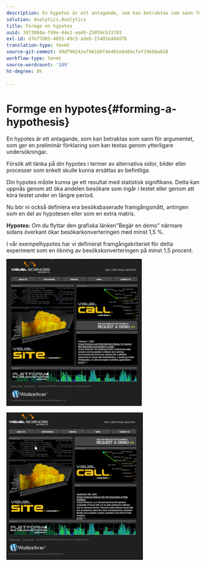 ```yaml
---
description: En hypotes är ett antagande, som kan betraktas som sann för argumentet, som ger en preliminär förklaring som kan testas genom ytterligare undersökningar.
solution: Analytics,Analytics
title: Formge en hypotes
uuid: 3973060a-f49e-44e1-aa49-25059cb33783
exl-id: d7e77d85-4655-49c5-adeb-15402e48dd7b
translation-type: tm+mt
source-git-commit: d9df90242ef96188f4e4b5e6d04cfef196b0a628
workflow-type: tm+mt
source-wordcount: '189'
ht-degree: 0%

---
```


# Formge en hypotes{#forming-a-hypothesis}

En hypotes är ett antagande, som kan betraktas som sann för argumentet, som ger en preliminär förklaring som kan testas genom ytterligare undersökningar.

Försök att tänka på din hypotes i termer av alternativa sidor, bilder eller processer som enkelt skulle kunna ersättas av befintliga.

Din hypotes måste kunna ge ett resultat med statistisk signifikans. Detta kan uppnås genom att öka andelen besökare som ingår i testet eller genom att köra testet under en längre period.

Nu bör ni också definiera era besöksbaserade framgångsmått, antingen som en del av hypotesen eller som en extra matris.

**Hypotes:** Om du flyttar den grafiska länken&quot;Begär en demo&quot; närmare sidans överkant ökar besökarkonverteringen med minst 1,5 %.

I vår exempelhypotes har vi definierat framgångskriteriet för detta experiment som en ökning av besökskonverteringen på minst 1,5 procent.

![](assets/ControlPage.png)

![](assets/TestPage.png)
